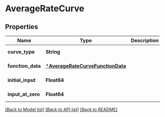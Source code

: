 # AverageRateCurve


## Properties
Name | Type | Description | Notes
------------ | ------------- | ------------- | -------------
**curve_type** | **String** |  | [default to "AVERAGE_RATE"]
**function_data** | [***AverageRateCurveFunctionData**](AverageRateCurveFunctionData.md) |  | [default to nothing]
**initial_input** | **Float64** |  | [optional] [default to nothing]
**input_at_zero** | **Float64** |  | [optional] [default to nothing]


[[Back to Model list]](../README.md#models) [[Back to API list]](../README.md#api-endpoints) [[Back to README]](../README.md)


